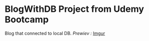 # BlogWithDB Project from Udemy Bootcamp
 Blog that connected to local DB.
*Prewiev :*
[Imgur](https://imgur.com/b8MB2Oj)
